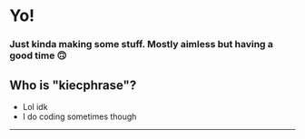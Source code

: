 # Yo!
### Just kinda making some stuff. Mostly aimless but having a good time 🙃

## Who is "kiecphrase"?
- Lol idk
- I do coding sometimes though

---
